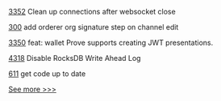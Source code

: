 
[3352](https://github.com/hyperledger/aries-framework-go/pull/3352) Clean up connections after websocket close

[300](https://github.com/hyperledger-labs/fabric-operations-console/pull/300) add orderer org signature step on channel edit

[3350](https://github.com/hyperledger/aries-framework-go/pull/3350) feat: wallet Prove supports creating JWT presentations.

[4318](https://github.com/hyperledger/besu/pull/4318) Disable RocksDB Write Ahead Log

[611](https://github.com/hyperledger-labs/blockchain-carbon-accounting/pull/611) get code up to date


[See more >>>](https://start-here.hyperledger.org/pull-requests)
